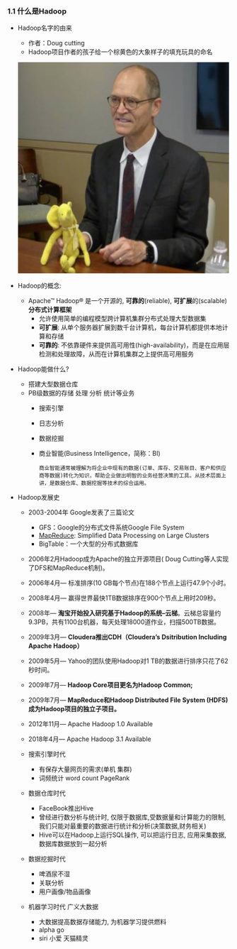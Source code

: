 ### 1.1 什么是Hadoop

- Hadoop名字的由来

  - 作者：Doug cutting
  - Hadoop项目作者的孩子给一个棕黄色的大象样子的填充玩具的命名

  ![](img/image-hadoop1.png)

- Hadoop的概念:

  - Apache™ Hadoop®  是一个开源的, **可靠的**(reliable), **可扩展**的(scalable)**分布式计算框架**
    - 允许使用简单的编程模型跨计算机集群分布式处理大型数据集
    - **可扩展**: 从单个服务器扩展到数千台计算机，每台计算机都提供本地计算和存储
    - **可靠的**: 不依靠硬件来提供高可用性(high-availability)，而是在应用层检测和处理故障，从而在计算机集群之上提供高可用服务

- Hadoop能做什么?

  - 搭建大型数据仓库
  - PB级数据的存储 处理 分析 统计等业务
    - 搜索引擎

    - 日志分析

    - 数据挖掘

    - 商业智能(Business Intelligence，简称：BI)

      ``` shell
      商业智能通常被理解为将企业中现有的数据(订单、库存、交易账目、客户和供应商等数据)转化为知识，帮助企业做出明智的业务经营决策的工具。从技术层面上讲，是数据仓库、数据挖掘等技术的综合运用。
      ```

- Hadoop发展史

  - 2003-2004年 Google发表了三篇论文

    - GFS：Google的分布式文件系统Google File System 
    - [MapReduce](https://en.wikipedia.org/wiki/MapReduce): Simplified Data Processing on Large Clusters 
    - BigTable：一个大型的分布式数据库
  - 2006年2月Hadoop成为Apache的独立开源项目( Doug Cutting等人实现了DFS和MapReduce机制)。
  - 2006年4月— 标准排序(10 GB每个节点)在188个节点上运行47.9个小时。 
  - 2008年4月— 赢得世界最快1TB数据排序在900个节点上用时209秒。 
  - 2008年— **淘宝开始投入研究基于Hadoop的系统–云梯**。云梯总容量约9.3PB，共有1100台机器，每天处理18000道作业，扫描500TB数据。 
  - 2009年3月— **Cloudera推出CDH（Cloudera’s Dsitribution Including Apache Hadoop）**
  - 2009年5月— Yahoo的团队使用Hadoop对1 TB的数据进行排序只花了62秒时间。 
  - 2009年7月— **Hadoop Core项目更名为Hadoop Common;** 
  - 2009年7月— **MapReduce和Hadoop Distributed File System (HDFS)成为Hadoop项目的独立子项目。**
  - 2012年11月— Apache Hadoop 1.0 Available
  - 2018年4月— Apache Hadoop 3.1 Available
  - 搜索引擎时代
    - 有保存大量网页的需求(单机  集群)
    - 词频统计 word count  PageRank
  - 数据仓库时代
    - FaceBook推出Hive
    - 曾经进行数分析与统计时, 仅限于数据库,受数据量和计算能力的限制, 我们只能对最重要的数据进行统计和分析(决策数据,财务相关)
    - Hive可以在Hadoop上运行SQL操作, 可以把运行日志, 应用采集数据,数据库数据放到一起分析
  - 数据挖掘时代
    - 啤酒尿不湿
    - 关联分析
    - 用户画像/物品画像
  - 机器学习时代  广义大数据
    - 大数据提高数据存储能力, 为机器学习提供燃料
    - alpha go
    - siri 小爱 天猫精灵